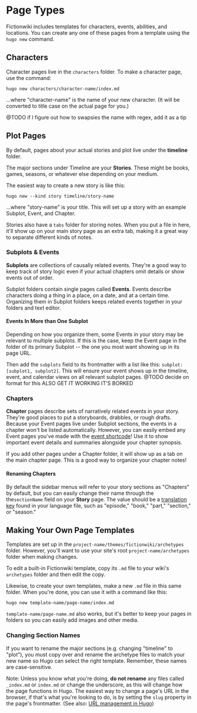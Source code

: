 # Page Types
Fictionwiki includes templates for characters, events, abilities, and locations. You can create any one of these pages from a template using the `hugo new` command.

## Characters
Character pages live in the `characters` folder. To make a character page, use the command:

```
hugo new characters/character-name/index.md
```

...where "character-name" is the name of your new character. (It will be converted to title case on the actual page for you.)

@TODO if I figure out how to swapsies the name with regex, add it as a tip

## Plot Pages
By default, pages about your actual stories and plot live under the **timeline** folder.

The major sections under Timeline are your **Stories**. These might be books, games, seasons, or whatever else depending on your medium.

The easiest way to create a new story is like this:

```hugo new --kind story timeline/story-name```

...where "story-name" is your title. This will set up a story with an example Subplot, Event, and Chapter.

Stories also have a `tabs` folder for storing notes. When you put a file in here, it'll show up on your main story page as an extra tab, making it a great way to separate different kinds of notes.

### Subplots & Events
**Subplots** are collections of causally related events. They're a good way to keep track of story logic even if your actual chapters omit details or show events out of order.

Subplot folders contain single pages called **Events**. Events describe characters doing a thing in a place, on a date, and at a certain time. Organizing them in Subplot folders keeps related events together in your folders and text editor.

#### Events In More than One Subplot
Depending on how you organize them, some Events in your story may be relevant to multiple subplots. If this is the case, keep the Event page in the folder of its primary Subplot -- the one you most want showing up in its page URL.

Then add the `subplots` field to its frontmatter with a list like this: `subplot: [subplot1, subplot2]`. This will ensure your event shows up in the timeline, event, and calendar views on all relevant subplot pages. @TODO decide on format for this ALSO GET IT WORKING IT'S BORKED

### Chapters
**Chapter** pages describe sets of narratively related events in your story. They're good places to put a storyboards, drabbles, or rough drafts. Because your Event pages live under Subplot sections, the events in a chapter won't be listed automatically. However, you can easily embed any Event pages you've made with the [event shortcode](/readme-shortcodes)! Use it to show important event details and summaries alongside your chapter synopsis.

If you add other pages under a Chapter folder, it will show up as a tab on the main chapter page. This is a good way to organize your chapter notes!

#### Renaming Chapters
By default the sidebar menus will refer to your story sections as "Chapters" by default, but you can easily change their name through the the`sectionName` field on your **Story** page. The value should be a [translation key](/readme-i18n) found in your language file, such as "episode," "book," "part," "section," or "season."


## Making Your Own Page Templates
Templates are set up in the `project-name/themes/fictionwiki/archetypes` folder. However, you'll want to use your site's root `project-name/archetypes` folder when making changes.

To edit a built-in Fictionwiki template, copy its `.md` file to your wiki's `archetypes` folder and then edit the copy.

Likewise, to create your own templates, make a new `.md` file in this same folder. When you're done, you can use it with a command like this:

```
hugo new template-name/page-name/index.md
```

`template-name/page-name.md` also works, but it's better to keep your pages in folders so you can easily add images and other media.

### Changing Section Names
If you want to rename the major sections (e.g. changing "timeline" to "plot"), you must copy over and rename the archetype files to match your new name so Hugo can select the right template. Remember, these names are case-sensitive.

Note: Unless you know what you're doing, **do not rename** any files called `_index.md` or `index.md` or change the underscore, as this will change how the page functions in Hugo. The easiest way to change a page's URL in the browser, if that's what you're looking to do, is by setting the `slug` property in the page's frontmatter. (See also: [URL management in Hugo](https://gohugo.io/content-management/urls/))